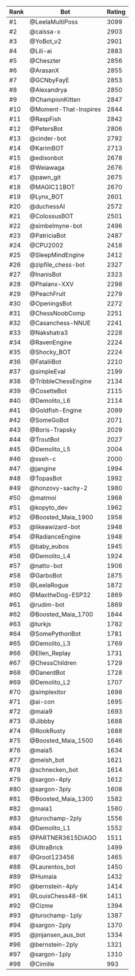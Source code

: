 Rank|Bot|Rating
---|---|---
#1|@LeelaMultiPoss|3099
#2|@caissa-x|2903
#3|@YoBot_v2|2901
#4|@Lili-ai|2883
#5|@Cheszter|2856
#6|@ArasanX|2855
#7|@GCNbyFayE|2853
#8|@Alexandrya|2850
#9|@ChampionKitten|2847
#10|@Moment-That-Inspires|2844
#11|@RaspFish|2842
#12|@PetersBot|2806
#13|@cinder-bot|2792
#14|@KarimBOT|2713
#15|@edixonbot|2678
#16|@Weiawaga|2676
#17|@pawn_git|2675
#18|@MAGIC11BOT|2670
#19|@Lynx_BOT|2601
#20|@duchessAI|2572
#21|@ColossusBOT|2501
#22|@simbelmyne-bot|2496
#23|@PatriciaBot|2487
#24|@CPU2002|2418
#25|@SleepMindEngine|2412
#26|@zipfile_chess-bot|2327
#27|@InanisBot|2323
#28|@Phalanx-XXV|2298
#29|@PeachFruit|2279
#30|@OpeningsBot|2272
#31|@ChessNoobComp|2251
#32|@Casanchess-NNUE|2241
#33|@Nakshatra3|2228
#34|@RavenEngine|2224
#35|@Shocky_BOT|2224
#36|@FataliiBot|2210
#37|@simpleEval|2199
#38|@TribbleChessEngine|2134
#39|@CosetteBot|2115
#40|@Demolito_L6|2114
#41|@Goldfish-Engine|2099
#42|@SomeGoBot|2071
#43|@Boris-Trapsky|2029
#44|@TroutBot|2027
#45|@Demolito_L5|2004
#46|@sseh-c|2000
#47|@jangine|1994
#48|@TopasBot|1992
#49|@honzovy-sachy-2|1980
#50|@matmoi|1968
#51|@kopyto_dev|1962
#52|@Boosted_Maia_1900|1958
#53|@likeawizard-bot|1948
#54|@RadianceEngine|1948
#55|@baby_eubos|1945
#56|@Demolito_L4|1924
#57|@natto-bot|1906
#58|@GarboBot|1875
#59|@LeelaRogue|1872
#60|@MaxtheDog-ESP32|1869
#61|@rudim-bot|1869
#62|@Boosted_Maia_1700|1844
#63|@turkjs|1782
#64|@SomePythonBot|1781
#65|@Demolito_L3|1769
#66|@Ellen_Replay|1731
#67|@ChessChildren|1729
#68|@DanerdBot|1728
#69|@Demolito_L2|1707
#70|@simplexitor|1698
#71|@ai-con|1695
#72|@maia9|1693
#73|@Jibbby|1688
#74|@RookRusty|1688
#75|@Boosted_Maia_1500|1646
#76|@maia5|1634
#77|@melsh_bot|1621
#78|@schnecken_bot|1614
#79|@sargon-4ply|1612
#80|@sargon-3ply|1608
#81|@Boosted_Maia_1300|1582
#82|@maia1|1560
#83|@turochamp-2ply|1556
#84|@Demolito_L1|1552
#85|@PARTNER3615DIAGO|1511
#86|@UltraBrick|1499
#87|@Groot123456|1465
#88|@Laurentos_bot|1450
#89|@Humaia|1432
#90|@bernstein-4ply|1414
#91|@LouisChess48-6K|1411
#92|@Cizme|1394
#93|@turochamp-1ply|1387
#94|@sargon-2ply|1370
#95|@jmjansen_aus_bot|1334
#96|@bernstein-2ply|1321
#97|@sargon-1ply|1310
#98|@Cimille|993
